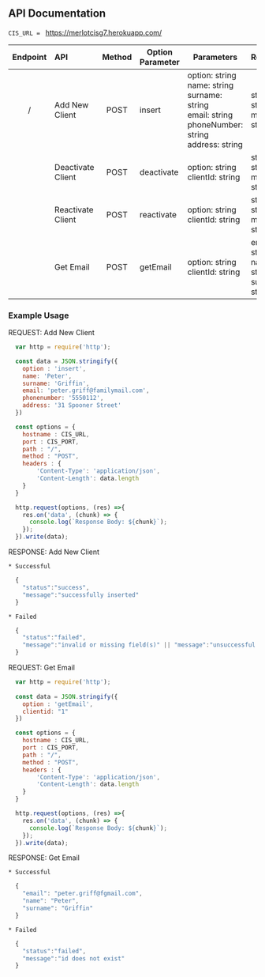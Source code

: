 <br>

## API Documentation

  ```CIS_URL = ``` https://merlotcisg7.herokuapp.com/

| Endpoint  | API              | Method 	|Option Parameter| Parameters  | Response   | 
|:--------: |:------------     | :--:  	  | ----------- |-------------|----------|
| /         |Add New Client    | POST   	| insert      |option: string <br/> name: string <br/> surname: string <br/> email: string <br/> phoneNumber:  string <br/> address: string <br/>| status: string <br> message: string |
|           |Deactivate Client | POST     | deactivate  |option: string <br/> clientId: string | status: string <br> message: string|
|           |Reactivate Client | POST   	| reactivate  |option: string <br/> clientId: string | status: string <br> message: string  |
|           |Get Email         | POST   	| getEmail    |option: string <br/> clientId: string | email: string <br> name: string <br> surname: string  |

### Example Usage

REQUEST: Add New Client

  ```javascript 
    var http = require('http');

    const data = JSON.stringify({
      option : 'insert',
      name: 'Peter',
      surname: 'Griffin',
      email: 'peter.griff@familymail.com',
      phonenumber: '5550112',
      address: '31 Spooner Street'
    })

    const options = {
      hostname : CIS_URL,
      port : CIS_PORT,
      path : "/",
      method : "POST",
      headers : {
          'Content-Type': 'application/json',
          'Content-Length': data.length
      }
    }

    http.request(options, (res) =>{
      res.on('data', (chunk) => {
        console.log(`Response Body: ${chunk}`);
      });
    }).write(data);
  ```

  RESPONSE: Add New Client 
      
    * Successful
  ```javascript
    {
      "status":"success",
      "message":"successfully inserted"
    }
  ```

    * Failed
  ```javascript
    {
      "status":"failed",
      "message":"invalid or missing field(s)" || "message":"unsuccessful insert"
    }
  ```

  REQUEST: Get Email
  ```javascript
    var http = require('http');
    
    const data = JSON.stringify({
      option : 'getEmail',
      clientid: "1"
    })

    const options = {
      hostname : CIS_URL,
      port : CIS_PORT,
      path : "/",
      method : "POST",
      headers : {
          'Content-Type': 'application/json',
          'Content-Length': data.length
      }
    }

    http.request(options, (res) =>{
      res.on('data', (chunk) => {
        console.log(`Response Body: ${chunk}`);
      });
    }).write(data);
  ```

  RESPONSE: Get Email    

    * Successful
  ```javascript
    {
      "email": "peter.griff@fgmail.com",
      "name": "Peter",
      "surname": "Griffin"
    }
  ```

    * Failed
  ```javascript
    {
      "status":"failed",
      "message":"id does not exist"
    }
  ```
